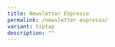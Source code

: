 ```yaml
---
title: Newsletter ESpresso
permalink: /newsletter-espresso/
variant: tiptap
description: ""
---
```

